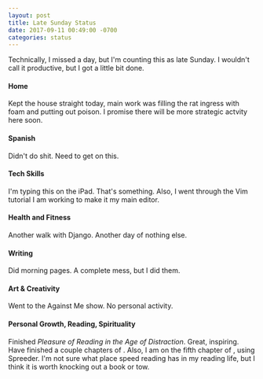 ```yaml
---
layout: post
title: Late Sunday Status
date: 2017-09-11 00:49:00 -0700
categories: status
---
```

Technically, I missed a day, but I'm counting this as late Sunday. I wouldn't call it productive, but I got a little bit done.

#### Home
Kept the house straight today, main work was filling the rat ingress with foam and putting out poison. I promise there will be more strategic actvity here soon.

#### Spanish
Didn't do shit. Need to get on this.

#### Tech Skills
I'm typing this on the iPad. That's something. Also, I went through the Vim tutorial  I am working to make it my main editor.

#### Health and Fitness
Another walk with Django. Another day of nothing else.

#### Writing
Did morning pages. A complete mess, but I did them.

#### Art & Creativity
Went to the Against Me show. No personal activity.

#### Personal Growth, Reading, Spirituality
Finished *Pleasure of Reading in the Age of Distraction*. Great, inspiring. Have finished a couple chapters of <title>American Gods</title>. Also, I am on the fifth chapter of <title>Pride and Predjudice</title>, using Spreeder. I'm not sure what place speed reading has in my reading life, but I think it is worth knocking out a book or tow.
